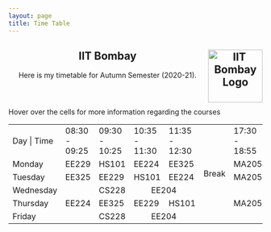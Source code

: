 ```yaml
---
layout: page
title: Time Table
---
```

<div class="content">
  <header>
    <h2>IIT Bombay <a href="http://www.iitb.ac.in/"><img class="inversion" src="assets/images/iitbtp.png" alt="IIT Bombay Logo" style="width:107.72px;height:105px;" align="right"/></a>
    </h2>
    <p>Here is my timetable for Autumn Semester (2020-21).</p>
  </header>
  <p>Hover over the cells for more information regarding the courses</p>
</div>
<div class="table-wrapper" id="time-table">
<table class="alt">
    <tr>
        <td>Day | Time</td>
        <td>08:30 - 09:25</td>
        <td>09:30 - 10:25</td>
        <td colspan="2">10:35 - 11:30</td>
        <td>11:35 - 12:30</td>
        <td rowspan="6" style="vertical-align : middle;">Break</td>
        <!--td>15:00 - 15:55</td>
        <td rowspan="6">Snacks</td-->
        <td>17:30 - 18:55</td>
    </tr>
    <tr>
        <td>Monday</td>
        <td title="Signal Processing – I&#010;Prof: Animesh Kumar">EE229</td>
        <td title="Economics&#010;Prof: Narayanan K.">HS101</td>
        <td title="Digital Systems&#010;Prof: Virendra Singh" colspan="2">EE224</td>
        <td title="Probability and Random Processes&#010;Prof: Manoj Gopalkrishnanm">EE325</td>
        <!--td></td-->
        <td title="Complex Analysis&#010;Prof: Sudarshan Gurjar">MA205</td>
    </tr>
    <tr>
        <td>Tuesday</td>
        <td title="Probability and Random Processes&#010;Prof: Manoj Gopalkrishnanm">EE325</td>
        <td title="Signal Processing – I&#010;Prof: Animesh Kumar">EE229</td>
        <td title="Economics&#010;Prof: Narayanan K." colspan="2">HS101</td>
        <td title="Digital Systems&#010;Prof: Virendra Singh">EE224</td>
        <!--td></td-->
        <td title="Complex Analysis&#010;Prof: Sudarshan Gurjar">MA205</td>
    </tr>    
    <tr>
        <td>Wednesday</td>
        <td title="Free?"></td>
        <td title="Logic for Computer Science&#010;Prof: Krishna Shankara Narayanan" colspan="2">CS228</td>
        <td title="Analog Circuits&#010;Prof: Rajesh H. Zele" colspan="2">EE204</td>
        <!--td></td-->
        <td title="Free?"></td>
    </tr>    
    <tr>
        <td>Thursday</td>
        <td title="Digital Systems&#010;Prof: Virendra Singh">EE224</td>
        <td title="Probability and Random Processes&#010;Prof: Manoj Gopalkrishnanm">EE325</td>
        <td title="Signal Processing – I&#010;Prof: Animesh Kumar" colspan="2">EE229</td>
        <td title="Economics&#010;Prof: Narayanan K.">HS101</td>
        <!--td></td-->
        <td title="Complex Analysis&#010;Prof: Sudarshan Gurjar">MA205</td>
    </tr>    
    <tr>
        <td>Friday</td>
        <td title="Free?"></td>
        <td title="Logic for Computer Science&#010;Prof: Krishna Shankara Narayanan" colspan="2">CS228</td>
        <td title="Analog Circuits&#010;Prof: Rajesh H. Zele" colspan="2">EE204</td>
        <!--td></td-->
        <td title="Free?"></td>
    </tr>    
</table>
</div>